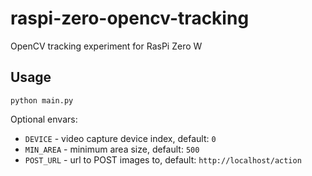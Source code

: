 raspi-zero-opencv-tracking
==========================

OpenCV tracking experiment for RasPi Zero W


Usage
-----
```
python main.py
```

Optional envars:

* `DEVICE` - video capture device index, default: `0`
* `MIN_AREA` - minimum area size, default: `500`
* `POST_URL` - url to POST images to, default: `http://localhost/action`
